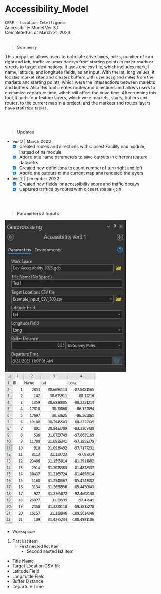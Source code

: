 # Accessibility_Model

`CBRE - Location Intelligence`
<br />Accessibility Model Ver 3.1
<br />Completed as of March 21, 2023
<br><br>

> **Summary** <br>
 
This arcpy tool allows users to calculate drive times, miles, number of turn right and left, traffic volumes
decays from starting points in major roads or streets to target destinations. It uses one csv file, which includes 
market name, latitude, and longitude fields, as an input. With the lat, long values, it locates market sites and 
creates buffers with user assgiend miles from the markets and starting points, which were the intersections between 
marekts and buffers. Also this tool creates routes and directions and allows users to customize departure time, 
wihch will affect the drive time. After running this tool, it adds four feature layers, which were markets, starts,
buffers and routes, to the current map in a project, and the markets and routes layers have statistics tables.

<br><br>

> **Updates** <br>
* Ver 3 | March 2023 <br>
   - [x] Created routes and directions with Closest Facility nax module, instead of na module
   - [x] Added title name parameters to save outputs in different feature datasetrs
   - [X] Created new definitions to count number of turn right and left
   - [X] Added the outputs to the current map and rendered the layers

* Ver 2 | December 2022 <br>
   - [X] Created new fields for accessibility score and traffic decays
   - [X] Captured traffics by routes with closest spatial-join

<br><br>


> **Parameters & Inputs** <br>

<img src="https://github.com/jeonghonkim/Accessibility_Model/blob/main/access_parameters.JPG" width="400" height="500"> &nbsp; &nbsp; <img src="https://github.com/jeonghonkim/Accessibility_Model/blob/main/access_examplecsv.JPG" width="300" height="500"> <br>

* Workspace
1. First list item
   - First nested list item
     - Second nested list item
* Title Name
* Target Location CSV file
* Latitude Field
* Longitutde Field
* Buffer Distance
* Departure Time

 
